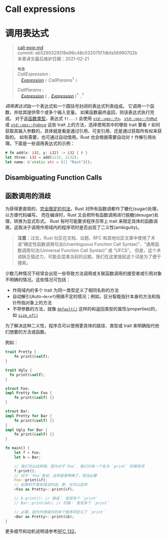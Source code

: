 # Call expressions
# 调用表达式

>[call-expr.md](https://github.com/rust-lang/reference/blob/master/src/expressions/call-expr.md)\
>commit: eb5290329316e96c48c032075f7dbfa56990702b \
>本章译文最后维护日期：2021-02-21

> **<sup>句法</sup>**\
> _CallExpression_ :\
> &nbsp;&nbsp; [_Expression_] `(` _CallParams_<sup>?</sup> `)`
>
> _CallParams_ :\
> &nbsp;&nbsp; [_Expression_]&nbsp;( `,` [_Expression_] )<sup>\*</sup> `,`<sup>?</sup>

*调用表达式*由一个表达式和一个圆括号封闭的表达式列表组成。
它调用一个函数，并给其提供零个或多个输入变量。
如果函数最终返回，则该表达式执行完成。
对于[非函数类型][non-function types]，表达式 `f(...)` 会使用 [`std::ops::Fn`]、[`std::ops::FnMut`] 或 [`std::ops::FnOnce`] 这些 trait 上的方法，选择使用其中的哪些 trait 要看 `f` 如何获取其输入参数的，具体就是看是通过引用、可变引用、还是通过获取所有权来获取的。
如有需要，也可通过自动借用。Rust 也会根据需要自动对 `f` 作解引用处理。下面是一些调用表达式的示例：

```rust
# fn add(x: i32, y: i32) -> i32 { 0 }
let three: i32 = add(1i32, 2i32);
let name: &'static str = (|| "Rust")();
```

## Disambiguating Function Calls
## 函数调用的消歧

为获得更直观的、[完全限定的句法][fully-qualified syntax]，Rust 对所有函数调都作了糖化(sugar)处理，以方便代码编写。
而在编译时，Rust 又会把所有函数调用进行脱糖(desugar)处理，转换为显式形式。
Rust 有时可能要求程序员带上 trait 来限定具体的函数调用，这取决于调用作用域内的程序项时是否出现了二义性(ambiguity)。

> **注意**：过去，Rust 社区在文档、议题、RFC 和其他社区文章中使用了术语“确定性函数调用句法(Unambiguous Function Call Syntax)”、“通用函数调用句法(Universal Function Call Syntax)” 或 “UFCS”。
> 但是，这个术语缺乏描述力，可能会混淆当前的议题。我们在这里提起这个词是为了便于搜索。

少数几种情况下经常会出现一些导致方法调用或关联函数调用的接受者或引用对象不明确的情况。这些情况可包括：

* 作用域内的多个 trait 为同一类型定义了相同名称的方法
* 自动解引(Auto-`deref`)用搞不定的情况；例如，区分智能指针本身的方法和指针所指对象上的方法
* 不带参数的方法，就像 [`default()`] 这样的和返回类型的属性(properties)的，如 [`size_of()`]

为了解决这种二义性，程序员可以使用更具体的路径、类型或 trait 来明确指代他们想要的方法或函数。

例如：

```rust
trait Pretty {
    fn print(&self);
}

trait Ugly {
  fn print(&self);
}

struct Foo;
impl Pretty for Foo {
    fn print(&self) {}
}

struct Bar;
impl Pretty for Bar {
    fn print(&self) {}
}
impl Ugly for Bar {
    fn print(&self) {}
}

fn main() {
    let f = Foo;
    let b = Bar;

    // 我们可以这样做，因为对于`Foo`，我们只有一个名为 `print` 的程序项
    f.print();
    // 对于 `Foo`来说，这样是更明确了，但没必要
    Foo::print(&f);
    // 如果你不喜欢简洁的话，那，也可以这样
    <Foo as Pretty>::print(&f);

    // b.print(); // 错误： 发现多个 `print`
    // Bar::print(&b); // 仍错： 发现多个 `print`

    // 必要，因为作用域内的多个程序项定义了 `print`
    <Bar as Pretty>::print(&b);
}
```

更多细节和动机说明请参考[RFC 132]。

[non-function types]: ../types/function-item.md
<!-- 上面这几个链接从原文来替换时需小心 -->
[RFC 132]: https://github.com/rust-lang/rfcs/blob/master/text/0132-ufcs.md
[_Expression_]: ../expressions.md
[`default()`]: https://doc.rust-lang.org/std/default/trait.Default.html#tymethod.default
[`size_of()`]: https://doc.rust-lang.org/std/mem/fn.size_of.html
[`std::ops::FnMut`]: https://doc.rust-lang.org/std/ops/trait.FnMut.html
[`std::ops::FnOnce`]: https://doc.rust-lang.org/std/ops/trait.FnOnce.html
[`std::ops::Fn`]: https://doc.rust-lang.org/std/ops/trait.Fn.html
[fully-qualified syntax]: ../paths.md#qualified-paths

